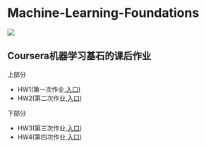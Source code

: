 # Machine-Learning-Foundations
![](https://img.shields.io/badge/python-v3.7-blue)

## Coursera机器学习基石的课后作业
上部分
- HW1(第一次作业,[入口](https://github.com/zhiwei-Feng/Machine-Learning-Foundations/blob/master/HW1/hw1.ipynb))
- HW2(第二次作业,[入口](https://github.com/zhiwei-Feng/Machine-Learning-Foundations/blob/master/HW2/hw2.ipynb))

下部分
- HW3(第三次作业,[入口](https://github.com/zhiwei-Feng/Machine-Learning-Foundations/blob/master/HW3/hw3.ipynb))
- HW4(第四次作业,[入口](https://github.com/zhiwei-Feng/Machine-Learning-Foundations/blob/master/HW4/hw4.ipynb))

